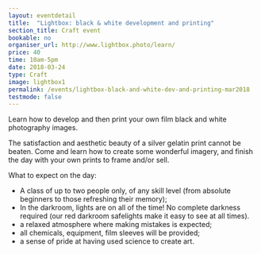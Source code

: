 ```yaml
---
layout: eventdetail
title:  "Lightbox: black & white development and printing"
section_title: Craft event
bookable: no
organiser_url: http://www.lightbox.photo/learn/
price: 40
time: 10am-5pm
date: 2018-03-24
type: Craft
image: lightbox1
permalink: /events/lightbox-black-and-white-dev-and-printing-mar2018
testmode: false
---
```


Learn how to develop and then print your own film black and white photography images.

The satisfaction and aesthetic beauty of a silver gelatin print cannot be beaten. Come and learn how to create some wonderful imagery, and finish the day with your own prints to frame and/or sell.

What to expect on the day:

- A class of up to two people only, of any skill level (from absolute beginners to those refreshing their memory);
- In the darkroom, lights are on all of the time! No complete darkness required (our red darkroom safelights make it easy to see at all times).
- a relaxed atmosphere where making mistakes is expected;
- all chemicals, equipment, film sleeves will be provided;
- a sense of pride at having used science to create art.
